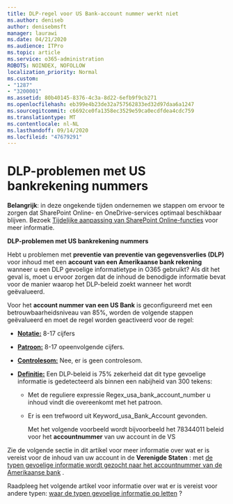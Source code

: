 ```yaml
---
title: DLP-regel voor US Bank-account nummer werkt niet
ms.author: deniseb
author: denisebmsft
manager: laurawi
ms.date: 04/21/2020
ms.audience: ITPro
ms.topic: article
ms.service: o365-administration
ROBOTS: NOINDEX, NOFOLLOW
localization_priority: Normal
ms.custom:
- "1287"
- "3200001"
ms.assetid: 80b40145-8376-4c3a-8d22-6efb9f9cb271
ms.openlocfilehash: eb399e4b23de32a757562833ed32d97daa6a1247
ms.sourcegitcommit: c6692ce0fa1358ec3529e59ca0ecdfdea4cdc759
ms.translationtype: MT
ms.contentlocale: nl-NL
ms.lasthandoff: 09/14/2020
ms.locfileid: "47679291"
---
```

# <a name="dlp-issues-with-us-bank-account-numbers"></a>DLP-problemen met US bankrekening nummers

**Belangrijk**: in deze ongekende tijden ondernemen we stappen om ervoor te zorgen dat SharePoint Online- en OneDrive-services optimaal beschikbaar blijven. Bezoek [Tijdelijke aanpassing van SharePoint Online-functies](https://aka.ms/ODSPAdjustments) voor meer informatie.

**DLP-problemen met US bankrekening nummers**

Hebt u problemen met **preventie van preventie van gegevensverlies (DLP)** voor inhoud met een **account van een Amerikaanse bank rekening** wanneer u een DLP gevoelige informatietype in O365 gebruikt? Als dit het geval is, moet u ervoor zorgen dat de inhoud de benodigde informatie bevat voor de manier waarop het DLP-beleid zoekt wanneer het wordt geëvalueerd.
  
Voor het **account nummer van een US Bank** is geconfigureerd met een betrouwbaarheidsniveau van 85%, worden de volgende stappen geëvalueerd en moet de regel worden geactiveerd voor de regel:
  
- **[Notatie:](https://docs.microsoft.com/microsoft-365/compliance/sensitive-information-type-entity-definitions#format-77)** 8-17 cijfers

- **[Patroon:](https://docs.microsoft.com/microsoft-365/compliance/sensitive-information-type-entity-definitions#pattern-77)** 8-17 opeenvolgende cijfers.

- **[Controlesom:](https://docs.microsoft.com/microsoft-365/compliance/sensitive-information-type-entity-definitions#checksum-76)** Nee, er is geen controlesom.

- **[Definitie:](https://docs.microsoft.com/microsoft-365/compliance/sensitive-information-type-entity-definitions)** Een DLP-beleid is 75% zekerheid dat dit type gevoelige informatie is gedetecteerd als binnen een nabijheid van 300 tekens:

  - Met de reguliere expressie Regex_usa_bank_account_number u inhoud vindt die overeenkomt met het patroon.

  - Er is een trefwoord uit Keyword_usa_Bank_Account gevonden.

    Met het volgende voorbeeld wordt bijvoorbeeld het 78344011 beleid voor het **accountnummer** van uw account in de VS

Zie de volgende sectie in dit artikel voor meer informatie over wat er is vereist voor de inhoud van uw account in de **Verenigde Staten** : met [de typen gevoelige informatie wordt gezocht naar het accountnummer van de Amerikaanse bank](https://docs.microsoft.com/microsoft-365/compliance/sensitive-information-type-entity-definitions#us-bank-account-number) .
  
Raadpleeg het volgende artikel voor informatie over wat er is vereist voor andere typen: [waar de typen gevoelige informatie op letten](https://docs.microsoft.com/microsoft-365/compliance/sensitive-information-type-entity-definitions) ?
  